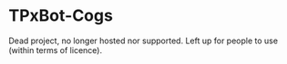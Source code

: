 # TPxBot-Cogs

Dead project, no longer hosted nor supported. Left up for people to use (within terms of licence).
